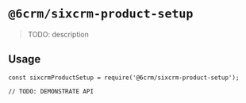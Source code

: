 # `@6crm/sixcrm-product-setup`

> TODO: description

## Usage

```
const sixcrmProductSetup = require('@6crm/sixcrm-product-setup');

// TODO: DEMONSTRATE API
```
